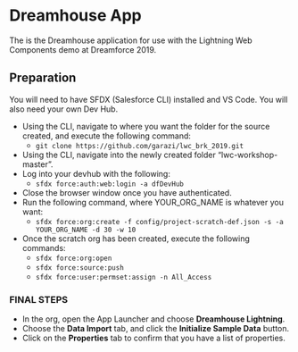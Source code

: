 # Dreamhouse App

The is the Dreamhouse application for use with the Lightning Web Components demo at Dreamforce 2019.

## Preparation

You will need to have SFDX (Salesforce CLI) installed and VS Code. You will also need your own Dev Hub.

* Using the CLI, navigate to where you want the folder for the source created, and execute the following command:
    * `git clone https://github.com/garazi/lwc_brk_2019.git `
* Using the CLI, navigate into the newly created folder “lwc-workshop-master”.
* Log into your devhub with the following:
    * `sfdx force:auth:web:login -a dfDevHub`
* Close the browser window once you have authenticated.
* Run the following command, where YOUR_ORG_NAME is whatever you want:
    * `sfdx force:org:create -f config/project-scratch-def.json -s -a YOUR_ORG_NAME -d 30 -w 10`
* Once the scratch org has been created, execute the following commands:
    * `sfdx force:org:open`
    * `sfdx force:source:push`
    * `sfdx force:user:permset:assign -n All_Access`

### FINAL STEPS

* In the org, open the App Launcher and choose **Dreamhouse Lightning**.
* Choose the **Data Import** tab, and click the **Initialize Sample Data** button.
* Click on the **Properties** tab to confirm that you have a list of properties.
